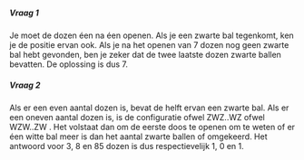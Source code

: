 
##### Vraag 1

Je moet de dozen éen na éen openen. Als je een zwarte bal tegenkomt, ken je de positie ervan ook. Als je na het openen van 7 dozen nog geen zwarte bal hebt gevonden, ben je zeker dat de twee laatste dozen zwarte ballen bevatten. De oplossing is dus 7.

##### Vraag 2

Als er een even aantal dozen is, bevat de helft ervan een zwarte bal. Als er een oneven aantal dozen is, is de configuratie ofwel ZWZ..WZ ofwel WZW..ZW . Het volstaat dan om de eerste doos te openen om te weten of er éen witte bal meer is dan het aantal zwarte ballen of omgekeerd. Het antwoord voor 3, 8 en 85 dozen is dus respectievelijk 1, 0 en 1.

